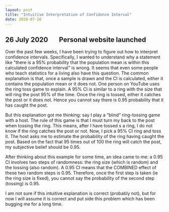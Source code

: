 ```yaml
---
layout: post
title: "Intuitive Interpretation of Confidence Interval"
date: 2020-07-26
---
```


## 26 July 2020 &nbsp; &nbsp; &nbsp; Personal website launched 

Over the past few weeks, I have been trying to figure out how to interpret confidence intervals. Specifically, I wanted to understand why a statement like "there is a 95% probability that the population mean is within this calculated confidence interval" is wrong.  It seems that even some people who teach statistics for a living also have this question. The common explanation is that, once a sample is drawn and the CI is calculated, either it contains the population mean or it does not. One person on YouTube uses the ring toss game to explain. A 95% CI is similar to a ring with the size that will ring the post 95% of the time. Once the ring is tossed, either it catches the post or it does not. Hence you cannot say there is 0.95 probability that it has caught the post.  

<p>But this explanation got me thinking: say I play a “blind” ring-tossing game with a host. The rule of this game is that I must turn my back to the post when tossing the ring. This means, after I have tossed s a ring, I do not know if the ring catches the post or not. Now, I pick a 95% CI ring and toss it. The host asks me to estimate the probability of the ring having caught the post. Based on the fact that 95 times out of 100 the ring will catch the post, my subjective belief should be 0.95.  

<p>After thinking about this example for some time, an idea came to me: a 0.95 CI involves two steps of randomness: the ring size (which is random) and the tossing (also random). A 0.95 CI means that the COMBINED effect of these two random steps is 0.95. Therefore, once the first step is taken (ie the ring size is fixed), you cannot say the probability of the second step (tossing) is 0.95. 

<p>I am not sure if this intuitive explanation is correct (probably not), but for now I will assume it is correct and put side this problem which has been bugging me for a long time. 
